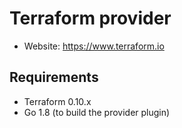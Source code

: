 # Terraform provider

- Website: https://www.terraform.io

## Requirements

- Terraform 0.10.x
- Go 1.8 (to build the provider plugin)
